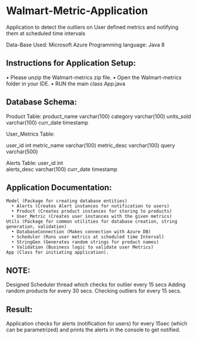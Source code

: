 # Walmart-Metric-Application
Application to detect the outliers on User defined metrics and notifying them at scheduled time intervals

Data-Base Used: Microsoft Azure
Programming language: Java 8

## Instructions for Application Setup:
  •	Please unzip the Walmart-metrics zip file.
  •	Open the Walmart-metrics folder in your IDE.
  •	RUN the main class App.java
  
## Database Schema:
  Product Table:
  product_name	  varchar(100) 
  category	      varchar(100)
  units_sold	    varchar(100)
  curr_date	      timestamp

User_Metrics Table:

  user_id	              int
  metric_name	          varchar(100)
  metric_desc	          varchar(100)
  query	               varchar(500)

Alerts Table:
  user_id	               int	
  alerts_desc	           varchar(100)
  curr_date	             timestamp

## Application Documentation:
    Model (Package for creating database entities)
      •	Alerts (Creates Alert instances for notification to users)
      •	Product (Creates product instances for storing to products)
      •	User_Metric (Creates user instances with the given metrics)
    Utils (Package for common utilities for database creation, string generation, validation)
      •	DatabaseConnection (Makes connection with Azure DB)
      •	Scheduler (Runs user metrics at scheduled time Interval)
      •	StringGen (Generates random strings for product names)
      •	Validation (Business logic to validate user Metrics)
    App (Class for initiating application).

## NOTE:
  Designed Scheduler thread which checks for outlier every 15 secs
  Adding random products for every 30 secs.
  Checking outliers for every 15 secs.

## Result:
  Application checks for alerts (notification for users) for every 15sec (which can be parametrized) and prints the alerts in the console to get notified.


